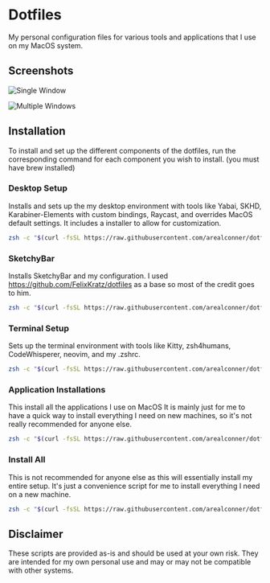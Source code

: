 # Dotfiles

My personal configuration files for various tools and applications that I use on my MacOS system.

## Screenshots

![Single Window](screenshots/single-window.png)

![Multiple Windows](screenshots/multiple-windows.png)

## Installation

To install and set up the different components of the dotfiles, run the corresponding command for each component you wish to install. (you must have brew installed)

### Desktop Setup

Installs and sets up the my desktop environment with tools like Yabai, SKHD, Karabiner-Elements with custom bindings, Raycast, and overrides MacOS default settings. It includes a installer to allow for customization.

```zsh
zsh -c "$(curl -fsSL https://raw.githubusercontent.com/arealconner/dotfiles/main/install-desktop.sh)"
```

### SketchyBar

Installs SketchyBar and my configuration. I used https://github.com/FelixKratz/dotfiles as a base so most of the credit goes to him.

```zsh
zsh -c "$(curl -fsSL https://raw.githubusercontent.com/arealconner/dotfiles/main/install-sketchybar.sh)"
```

### Terminal Setup

Sets up the terminal environment with tools like Kitty, zsh4humans, CodeWhisperer, neovim, and my .zshrc.

```zsh
zsh -c "$(curl -fsSL https://raw.githubusercontent.com/arealconner/dotfiles/main/install-terminal.sh)"
```

### Application Installations

This install all the applications I use on MacOS It is mainly just for me to have a quick way to install everything I need on new machines, so it's not really recommended for anyone else.

```zsh
zsh -c "$(curl -fsSL https://raw.githubusercontent.com/arealconner/dotfiles/main/install-apps.sh)"
```

### Install All

This is not recommended for anyone else as this will essentially install my entire setup. It's just a convenience script for me to install everything I need on a new machine.

```zsh
zsh -c "$(curl -fsSL https://raw.githubusercontent.com/arealconner/dotfiles/main/install.sh)"
```

## Disclaimer

These scripts are provided as-is and should be used at your own risk. They are intended for my own personal use and may or may not be compatible with other systems.
